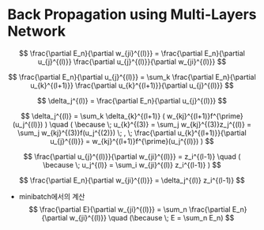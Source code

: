 # Back Propagation using Multi-Layers Network


$$ 
\frac{\partial E_n}{\partial w_{ji}^{(l)}} = \frac{\partial E_n}{\partial u_{j}^{(l)}} \frac{\partial u_{j}^{(l)}}{\partial w_{ji}^{(l)}}  
$$

$$ 
\frac{\partial E_n}{\partial u_{j}^{(l)}} = \sum_k \frac{\partial E_n}{\partial u_{k}^{(l+1)}} \frac{\partial u_{k}^{(l+1)}}{\partial u_{j}^{(l)}} 
$$

$$ 
\delta_j^{(l)} = \frac{\partial E_n}{\partial u_{j}^{(l)}} 
$$

$$ 
\delta_j^{(l)} = \sum_k \delta_{k}^{(l+1)} ( w_{kj}^{(l+1)}f^{\prime}(u_j^{(l)}) ) 
\quad (
\because \; u_{k}^{(3)} = \sum_j  w_{kj}^{(3)}z_j^{(l)} = \sum_j  w_{kj}^{(3)}f(u_j^{(2)}) 
\; , \;  \frac{\partial u_{k}^{(l+1)}}{\partial u_{j}^{(l)}} = w_{kj}^{(l+1)}f^{\prime}(u_j^{(l)}) )
$$

$$
\frac{\partial u_{j}^{(l)}}{\partial w_{ji}^{(l)}} = z_i^{(l-1)} \quad 
( \because \; u_j^{(l)} = \sum_i w_{ji}^{(l)} z_i^{(l-1)} )
$$

$$
\frac{\partial E_n}{\partial w_{ji}^{(l)}} = \delta_j^{(l)} z_i^{(l-1)} 
$$

- minibatch에서의 계산
$$
\frac{\partial E}{\partial w_{ji}^{(l)}} = \sum_n \frac{\partial E_n}{\partial w_{ji}^{(l)}} \quad
(\because \; E = \sum_n E_n)
$$




